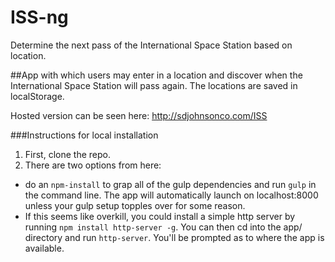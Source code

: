 # ISS-ng
Determine the next pass of the International Space Station based on location.

##App with which users may enter in a location and discover when the International Space Station will pass again. 
The locations are saved in localStorage. 

Hosted version can be seen here: http://sdjohnsonco.com/ISS

###Instructions for local installation

1. First, clone the repo. 
2. There are two options from here:
  * do an `npm-install` to grap all of the gulp dependencies and run `gulp` in the command line. The app will automatically launch on localhost:8000 unless your gulp setup topples over for some reason.
  * If this seems like overkill, you could install a simple http server by running `npm install http-server -g`. You can then cd into the app/ directory and run `http-server`. You'll be prompted as to where the app is available.
  
  



